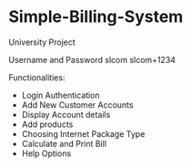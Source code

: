 # Simple-Billing-System
University Project

Username and Password
slcom
slcom+1234

Functionalities:
  * Login Authentication
  * Add New Customer Accounts
  * Display Account details
  * Add products
  * Choosing Internet Package Type
  * Calculate and Print Bill
  * Help Options
  

